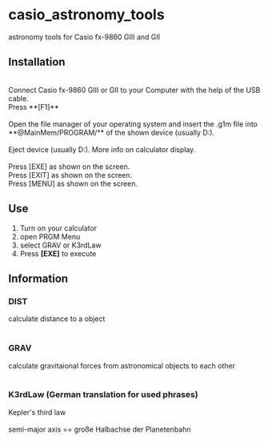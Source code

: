 # casio_astronomy_tools
astronomy tools for Casio fx-9860 GIII and GII

## Installation
<br>
Connect Casio fx-9860 GIII or GII to your Computer with the help of the USB cable.<br>
Press **[F1]**<br>
<br>
Open the file manager of your operating system and insert the .g1m file into **@MainMem/PROGRAM/** of the shown device (usually D:).<br>
<br>
Eject device (usually D:). More info on calculator display.<br>
<br>
Press [EXE] as shown on the screen.<br>
Press [EXIT] as shown on the screen.<br>
Press [MENU] as shown on the screen.<br>

## Use

1. Turn on your calculator
2. open PRGM Menu
3. select GRAV or K3rdLaw
4. Press **[EXE]** to execute

## Information

### DIST
calculate distance to a object<br>
<br>

### GRAV
calculate gravitaional forces from astronomical objects to each other<br>
<br>

### K3rdLaw (German translation for used phrases)

Kepler's third law<br>
<br>
semi-major axis == große Halbachse der Planetenbahn<br>
